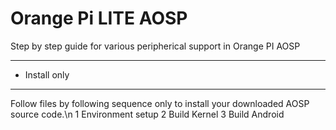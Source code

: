 # Orange Pi LITE AOSP
Step by step guide for various peripherical support in Orange PI AOSP

*****************
* Install only  
*****************
Follow files by following sequence only to install your downloaded AOSP source code.\n
1	Environment setup
2 Build Kernel
3 Build Android
